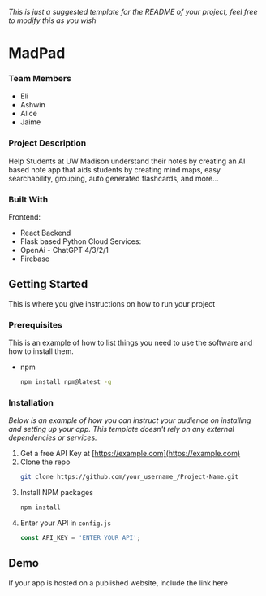 _This is just a suggested template for the README of your project, feel free to modify this as you wish_
# MadPad

### Team Members
- Eli
- Ashwin
- Alice
- Jaime

### Project Description
Help Students at UW Madison understand their notes by creating an AI based note app that aids students by creating mind maps, easy searchability, grouping, auto generated flashcards, and more…

### Built With
Frontend:
- React 
Backend	
- Flask based Python
Cloud Services:
- OpenAi - ChatGPT 4/3/2/1
- Firebase

## Getting Started
This is where you give instructions on how to run your project

### Prerequisites

This is an example of how to list things you need to use the software and how to install them.
* npm
  ```sh
  npm install npm@latest -g
  ```

### Installation

_Below is an example of how you can instruct your audience on installing and setting up your app. This template doesn't rely on any external dependencies or services._

1. Get a free API Key at [https://example.com](https://example.com)
2. Clone the repo
   ```sh
   git clone https://github.com/your_username_/Project-Name.git
   ```
3. Install NPM packages
   ```sh
   npm install
   ```
4. Enter your API in `config.js`
   ```js
   const API_KEY = 'ENTER YOUR API';
   ```
## Demo
If your app is hosted on a published website, include the link here
